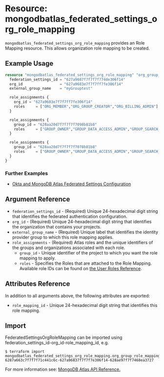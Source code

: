# Resource: mongodbatlas_federated_settings_org_role_mapping

`mongodbatlas_federated_settings_org_role_mapping` provides an Role Mapping resource. This allows organization role mapping to be created.

## Example Usage

```terraform
resource "mongodbatlas_federated_settings_org_role_mapping" "org_group_role_mapping_import" {
  federation_settings_id = "627a9687f7f7f7f774de306f14"
  org_id                 = "627a9683e7f7f7ff7fe306f14"
  external_group_name    = "myGrouptest"

  role_assignments {
    org_id = "627a9683e7f7f7ff7fe306f14"
    roles     = ["ORG_MEMBER","ORG_GROUP_CREATOR","ORG_BILLING_ADMIN"]
  }

  role_assignments {
    group_id = "628aa20d7f7f7f7f7098b81b8"
    roles     = ["GROUP_OWNER","GROUP_DATA_ACCESS_ADMIN","GROUP_SEARCH_INDEX_EDITOR","GROUP_DATA_ACCESS_READ_ONLY"]
  }

  role_assignments {
    group_id = "628aa20d7f7f7f7f7078b81b8"
    roles     = ["GROUP_OWNER","GROUP_DATA_ACCESS_ADMIN","GROUP_SEARCH_INDEX_EDITOR","GROUP_DATA_ACCESS_READ_ONLY","GROUP_DATA_ACCESS_READ_WRITE"]
  }
}
```

### Further Examples
- [Okta and MongoDB Atlas Federated Settings Configuration](https://github.com/mongodb/terraform-provider-mongodbatlas/tree/master/examples/mongodbatlas_federated_settings_org_role_mapping)

## Argument Reference

* `federation_settings_id` - (Required) Unique 24-hexadecimal digit string that identifies the federated authentication configuration.
* `org_id` - (Required) Unique 24-hexadecimal digit string that identifies the organization that contains your projects.
* `external_group_name` - (Required) Unique label that identifies the identity provider group to which this role mapping applies.
* `role_assignments` - (Required) Atlas roles and the unique identifiers of the groups and organizations associated with each role.
    * `group_id` - Unique identifier of the project to which you want the role mapping to apply.
    * `roles` - Specifies the Roles that are attached to the Role Mapping. Available role IDs can be found on [the User Roles
  Reference](https://www.mongodb.com/docs/atlas/reference/user-roles/).


## Attributes Reference

In addition to all arguments above, the following attributes are exported:
* `role_mapping_id` - Unique 24-hexadecimal digit string that identifies this role mapping.

## Import

FederatedSettingsOrgRoleMapping can be imported using federation_settings_id-org_id-role_mapping_id, e.g.

```
$ terraform import mongodbatlas_federated_settings_org_role_mapping.org_group_role_mapping_import 6287a663c7f7f7f71c441c6c-627a96837f7f7f7e306f14-628ae97f7f7468ea3727
```

For more information see: [MongoDB Atlas API Reference.](https://www.mongodb.com/docs/atlas/reference/api/federation-configuration/)
